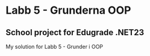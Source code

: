 # Labb 5 - Grunderna OOP
## School project for Edugrade .NET23
My solution for Labb 5 - Grunder i OOP
